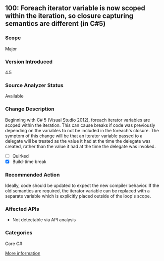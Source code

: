 ## 100: Foreach iterator variable is now scoped within the iteration, so closure capturing semantics are different (in C#5)

### Scope
Major

### Version Introduced
4.5

### Source Analyzer Status
Available

### Change Description
Beginning with C# 5 (Visual Studio 2012), foreach iterator variables are scoped within the iteration. This can cause breaks if code was previously depending on the variables to not be included in the foreach's closure. The symptom of this change will be that an iterator variable passed to a delegate will be treated as the value it had at the time the delegate was created, rather than the value it had at the time the delegate was invoked.

- [ ] Quirked
- [x] Build-time break

### Recommended Action
Ideally, code should be updated to expect the new compiler behavior. If the old semantics are required, the iterator variable can be replaced with a separate variable which is explicitly placed outside of the loop's scope.

### Affected APIs
* Not detectable via API analysis

### Categories
Core
C#

[More information](http://blogs.msdn.com/b/ericlippert/archive/2009/11/12/closing-over-the-loop-variable-considered-harmful.aspx)
